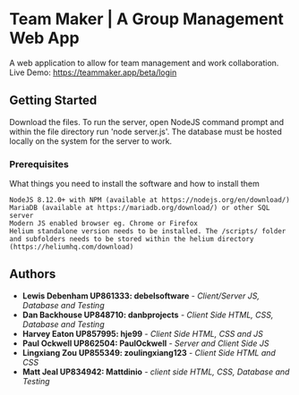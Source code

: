 # Team Maker | A Group Management Web App

A web application to allow for team management and work collaboration.
Live Demo: https://teammaker.app/beta/login

## Getting Started

Download the files. To run the server, open NodeJS command prompt and within the file directory run 'node server.js'. The database must be hosted locally on the system for the server to work.

### Prerequisites

What things you need to install the software and how to install them

```
NodeJS 8.12.0+ with NPM (available at https://nodejs.org/en/download/)
MariaDB (available at https://mariadb.org/download/) or other SQL server
Modern JS enabled browser eg. Chrome or Firefox
Helium standalone version needs to be installed. The /scripts/ folder and subfolders needs to be stored within the helium directory (https://heliumhq.com/download)
```
## Authors

* **Lewis Debenham UP861333: debelsoftware** - *Client/Server JS, Database and Testing*
* **Dan Backhouse UP848710: danbprojects** - *Client Side HTML, CSS, Database and Testing*
* **Harvey Eaton UP857995: hje99** - *Client Side HTML, CSS and JS*
* **Paul Ockwell UP862504: PaulOckwell** - *Server and Client Side JS*
* **Lingxiang Zou UP855349: zoulingxiang123** - *Client Side HTML and CSS*
* **Matt Jeal UP834942: Mattdinio** - *client side HTML, CSS, Database and Testing*
